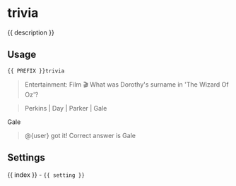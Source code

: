 # trivia

<script setup>
import { PREFIX } from "../../helpers/constants.js"
import { settings as s } from "../../settings/trivia.js"
const { description, ...settings } = s
</script>

{{ description }}

## Usage

`{{ PREFIX }}trivia`

> Entertainment: Film 🎬 What was Dorothy's surname in 'The Wizard Of Oz'?

> Perkins | Day | Parker | Gale

Gale

> @{user} got it! Correct answer is Gale 

## Settings
<div v-for="(setting, index) in settings">
{{ index }} - <code>{{ setting }}</code>
</div>
